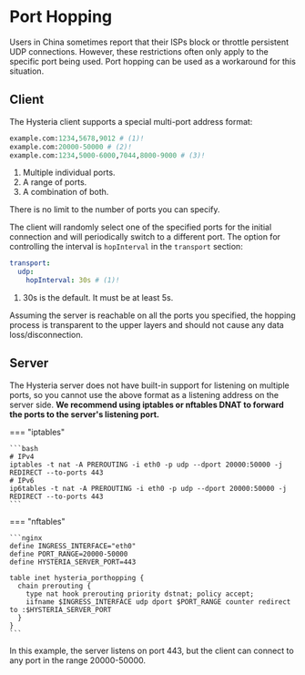 # Port Hopping

Users in China sometimes report that their ISPs block or throttle persistent UDP connections. However, these restrictions often only apply to the specific port being used. Port hopping can be used as a workaround for this situation.

## Client

The Hysteria client supports a special multi-port address format:

```python
example.com:1234,5678,9012 # (1)!
example.com:20000-50000 # (2)!
example.com:1234,5000-6000,7044,8000-9000 # (3)!
```

1. Multiple individual ports.
2. A range of ports.
3. A combination of both.

There is no limit to the number of ports you can specify.

The client will randomly select one of the specified ports for the initial connection and will periodically switch to a different port. The option for controlling the interval is `hopInterval` in the `transport` section:

```yaml
transport:
  udp:
    hopInterval: 30s # (1)!
```

1. 30s is the default. It must be at least 5s.

Assuming the server is reachable on all the ports you specified, the hopping process is transparent to the upper layers and should not cause any data loss/disconnection.

## Server

The Hysteria server does not have built-in support for listening on multiple ports, so you cannot use the above format as a listening address on the server side. **We recommend using iptables or nftables DNAT to forward the ports to the server's listening port.**

=== "iptables"

    ```bash
    # IPv4
    iptables -t nat -A PREROUTING -i eth0 -p udp --dport 20000:50000 -j REDIRECT --to-ports 443
    # IPv6
    ip6tables -t nat -A PREROUTING -i eth0 -p udp --dport 20000:50000 -j REDIRECT --to-ports 443
    ```

=== "nftables"

    ```nginx
    define INGRESS_INTERFACE="eth0"
    define PORT_RANGE=20000-50000
    define HYSTERIA_SERVER_PORT=443

    table inet hysteria_porthopping {
      chain prerouting {
        type nat hook prerouting priority dstnat; policy accept;
        iifname $INGRESS_INTERFACE udp dport $PORT_RANGE counter redirect to :$HYSTERIA_SERVER_PORT
      }
    }
    ```

In this example, the server listens on port 443, but the client can connect to any port in the range 20000-50000.
